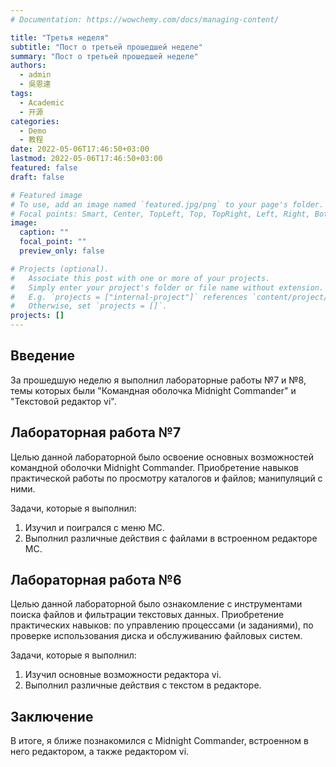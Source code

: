 ```yaml
---
# Documentation: https://wowchemy.com/docs/managing-content/

title: "Третья неделя"
subtitle: "Пост о третьей прошедшей неделе"
summary: "Пост о третьей прошедшей неделе"
authors: 
  - admin
  - 吳恩達
tags:
  - Academic
  - 开源
categories:
  - Demo
  - 教程
date: 2022-05-06T17:46:50+03:00
lastmod: 2022-05-06T17:46:50+03:00
featured: false
draft: false

# Featured image
# To use, add an image named `featured.jpg/png` to your page's folder.
# Focal points: Smart, Center, TopLeft, Top, TopRight, Left, Right, BottomLeft, Bottom, BottomRight.
image:
  caption: ""
  focal_point: ""
  preview_only: false

# Projects (optional).
#   Associate this post with one or more of your projects.
#   Simply enter your project's folder or file name without extension.
#   E.g. `projects = ["internal-project"]` references `content/project/deep-learning/index.md`.
#   Otherwise, set `projects = []`.
projects: []
---
```


## Введение

За прошедшую неделю я выполнил лабораторные работы №7 и №8, темы которых были "Командная оболочка Midnight Commander" и "Текстовой редактор vi".

## Лабораторная работа №7

Целью данной лабораторной было освоение основных возможностей командной оболочки Midnight Commander. Приобретение навыков практической работы по просмотру каталогов и файлов; манипуляций
с ними.

Задачи, которые я выполнил:

1. Изучил и поигрался с меню MC.
2. Выполнил различные действия с файлами в встроенном редакторе MC.

## Лабораторная работа №6

Целью данной лабораторной было ознакомление с инструментами поиска файлов и фильтрации текстовых данных. Приобретение практических навыков: по управлению процессами (и заданиями), по проверке использования диска и обслуживанию файловых систем.

Задачи, которые я выполнил:

1. Изучил основные возможности редактора vi.
2. Выполнил различные действия с текстом в редакторе.

## Заключение

В итоге, я ближе познакомился с Midnight Commander, встроенном в него редактором, а также редактором vi.
